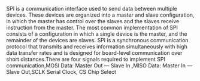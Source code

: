 SPI is a communication interface used to send data between multiple devices. These devices are organized into a master and slave configuration, in which the master has control over the slaves and the slaves receive instruction from the master. The most common implementation of SPI consists of a configuration in which a single device is the master, and the remainder of the devices are slaves. SPI is a synchronous communication protocol that transmits and receives information simultaneously with high data transfer rates and is designed for board-level communication over short distances.There are four signals required to implement SPI communication,MOSI	Data: Master Out — Slave In ,MISO	Data: Master In — Slave Out,SCLK	Serial Clock, CS	Chip Select
